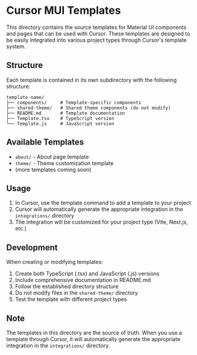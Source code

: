 # Cursor MUI Templates

This directory contains the source templates for Material UI components and pages that can be used with Cursor. These templates are designed to be easily integrated into various project types through Cursor's template system.

## Structure

Each template is contained in its own subdirectory with the following structure:
```
template-name/
├── components/     # Template-specific components
├── shared-theme/   # Shared theme components (do not modify)
├── README.md       # Template documentation
├── Template.tsx    # TypeScript version
└── Template.js     # JavaScript version
```

## Available Templates

- `about/` - About page template
- `theme/` - Theme customization template
- (more templates coming soon)

## Usage

1. In Cursor, use the template command to add a template to your project
2. Cursor will automatically generate the appropriate integration in the `integrations/` directory
3. The integration will be customized for your project type (Vite, Next.js, etc.)

## Development

When creating or modifying templates:
1. Create both TypeScript (.tsx) and JavaScript (.js) versions
2. Include comprehensive documentation in README.md
3. Follow the established directory structure
4. Do not modify files in the `shared-theme/` directory
5. Test the template with different project types

## Note

The templates in this directory are the source of truth. When you use a template through Cursor, it will automatically generate the appropriate integration in the `integrations/` directory. 